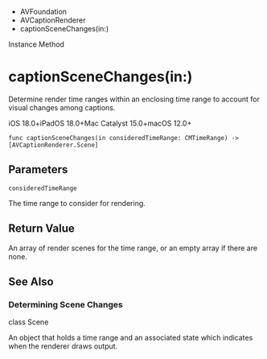

- AVFoundation
- AVCaptionRenderer
-  captionSceneChanges(in:) 

Instance Method

# captionSceneChanges(in:)

Determine render time ranges within an enclosing time range to account for visual changes among captions.

iOS 18.0+iPadOS 18.0+Mac Catalyst 15.0+macOS 12.0+

``` source
func captionSceneChanges(in consideredTimeRange: CMTimeRange) -> [AVCaptionRenderer.Scene]
```

## Parameters 

`consideredTimeRange`  

The time range to consider for rendering.

## Return Value

An array of render scenes for the time range, or an empty array if there are none.

## See Also

### Determining Scene Changes

class Scene

An object that holds a time range and an associated state which indicates when the renderer draws output.

